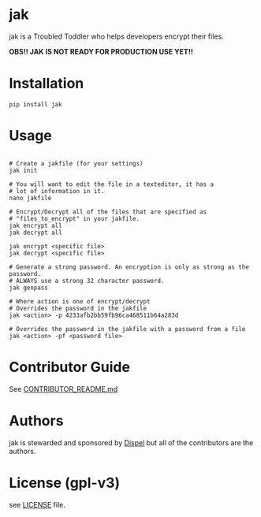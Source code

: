 # jak

jak is a Troubled Toddler who helps developers encrypt their files.

**OBS!! JAK IS NOT READY FOR PRODUCTION USE YET!!**

# Installation

`pip install jak`

# Usage

```shell

# Create a jakfile (for your settings)
jak init

# You will want to edit the file in a texteditor, it has a
# lot of information in it.
nano jakfile

# Encrypt/Decrypt all of the files that are specified as
# "files_to_encrypt" in your jakfile.
jak encrypt all
jak decrypt all

jak encrypt <specific file>
jak decrypt <specific file>

# Generate a strong password. An encryption is only as strong as the password.
# ALWAYS use a strong 32 character password.
jak genpass

# Where action is one of encrypt/decrypt
# Overrides the password in the jakfile
jak <action> -p 4233afb2bb59fb96ca468511b64a283d

# Overrides the password in the jakfile with a password from a file
jak <action> -pf <password file>
```

# Contributor Guide

See [CONTRIBUTOR_README.md](https://github.com/dispel/jak/blob/master/CONTRIBUTOR_README.md)

# Authors

jak is stewarded and sponsored by [Dispel](https://dispel.io) but all of the contributors are the authors.

# License (gpl-v3)

see [LICENSE](https://github.com/dispel/jak/blob/master/LICENSE) file.
